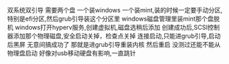 双系统双引导
需要两个盘
一个装windows
一个装mint,装的时候一定要手动分区,特别是efi分区,然后grub引导装这个分区里
windows磁盘管理里装mint那个盘脱机
windows打开hyperv服务,创建虚拟机,磁盘选稍后添加
创建成功后,SCSI控制器添加那个物理磁盘,安全启动关掉，检查点关掉
连接启动,只能进grub引导,启动后黑屏
无意间搞成功了
那就是进grub引导重装内核
然后重启
没测过还能不能从物理盘启动
好像对usb移动硬盘有影响,一直跳针